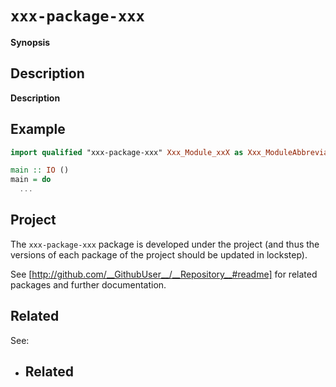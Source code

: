 # `xxx-package-xxx`

__Synopsis__

## Description

__Description__

## Example

```haskell
import qualified "xxx-package-xxx" Xxx_Module_xxX as Xxx_ModuleAbbreviation_xxX

main :: IO ()
main = do
  ...
```

## Project

The `xxx-package-xxx` package is developed under the project (and thus the versions of each package of the project should be updated in lockstep).

See [http://github.com/__GithubUser__/__Repository__#readme] for related packages and further documentation.

## Related

See:

* ## Related

